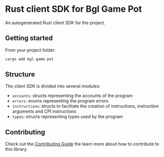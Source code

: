 # Rust client SDK for Bgl Game Pot

An autogenerated Rust client SDK for the project.

## Getting started

From your project folder:

```bash
cargo add bgl-game-pot
```

## Structure

The client SDK is divided into several modules:

- `accounts`: structs representing the accounts of the program
- `errors`: enums representing the program errors
- `instructions`: structs to facilitate the creation of instructions, instruction arguments and CPI instructions
- `types`: structs representing types used by the program

## Contributing

Check out the [Contributing Guide](./CONTRIBUTING.md) the learn more about how to contribute to this library.
